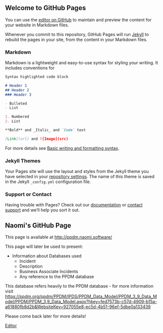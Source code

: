 ## Welcome to GitHub Pages

You can use the [editor on GitHub](https://github.com/Naomi1745698/SQL-Form-Test/edit/gh-pages/index.md) to maintain and preview the content for your website in Markdown files.

Whenever you commit to this repository, GitHub Pages will run [Jekyll](https://jekyllrb.com/) to rebuild the pages in your site, from the content in your Markdown files.

### Markdown

Markdown is a lightweight and easy-to-use syntax for styling your writing. It includes conventions for

```markdown
Syntax highlighted code block

# Header 1
## Header 2
### Header 3

- Bulleted
- List

1. Numbered
2. List

**Bold** and _Italic_ and `Code` text

[Link](url) and ![Image](src)
```

For more details see [Basic writing and formatting syntax](https://docs.github.com/en/github/writing-on-github/getting-started-with-writing-and-formatting-on-github/basic-writing-and-formatting-syntax).

### Jekyll Themes

Your Pages site will use the layout and styles from the Jekyll theme you have selected in your [repository settings](https://github.com/Naomi1745698/SQL-Form-Test/settings/pages). The name of this theme is saved in the Jekyll `_config.yml` configuration file.

### Support or Contact

Having trouble with Pages? Check out our [documentation](https://docs.github.com/categories/github-pages-basics/) or [contact support](https://support.github.com/contact) and we’ll help you sort it out.

## Naomi's GitHub Page

This page is available at http://ppdm.naomi.software/

This page will later be used to present:
- Information about Databases used
  - Incident
  - Description
  - Business Associate Incidents
  - Any reference to the PPDM database

This database refers heavily to the PPDM database - for more information visit https://ppdm.org/ppdm/PPDM/IPDS/PPDM_Data_Model/PPDM_3_9_Data_Model/PPDM/PPDM_3.9_Data_Model.aspx?hkey=fed7573b-c57d-4909-b15a-a61880fb8d2b&WebsiteKey=927055e8-ec5d-4b51-96ef-5dbe0a133439

Please come back later for more details!

[Editor](https://github.com/Naomi1745698/naomi1745698.github.io/edit/main/README.md)

